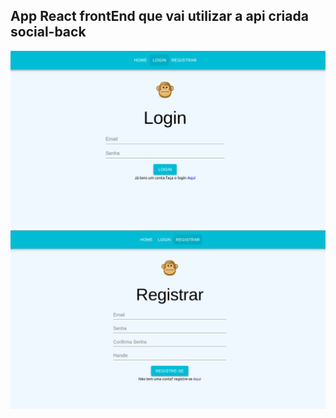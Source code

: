 ## App React frontEnd que vai utilizar a api criada social-back

<p align="center">
    <img width="560px" src="Login.png"><br/>
    <img width="560px" src="Registrar.png"><br/>
  <h2 align="center">  </h2>
</p>
